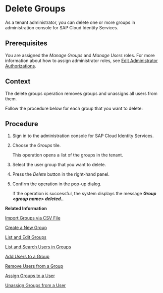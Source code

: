 <!-- loio9853912732d34ff2b7759b151ad8f27b -->

# Delete Groups

As a tenant administrator, you can delete one or more groups in administration console for SAP Cloud Identity Services.



## Prerequisites

You are assigned the *Manage Groups* and *Manage Users* roles. For more information about how to assign administrator roles, see [Edit Administrator Authorizations](edit-administrator-authorizations-86ee374.md).



## Context

The delete groups operation removes groups and unassigns all users from them.

Follow the procedure below for each group that you want to delete:



<a name="loio9853912732d34ff2b7759b151ad8f27b__steps_dly_pxx_cqb"/>

## Procedure

1.  Sign in to the administration console for SAP Cloud Identity Services.

2.  Choose the *Groups* tile.

    This operation opens a list of the groups in the tenant.

3.  Select the user group that you want to delete.

4.  Press the *Delete* button in the right-hand panel.

5.  Confirm the operation in the pop-up dialog.

    If the operation is successful, the system displays the message ***Group <group name\> deleted.***.


**Related Information**  


[Import Groups via CSV File](import-groups-via-csv-file-daf96bd.md "As a tenant administrator, you can create new groups or update existing ones with the assiged users, via a CSV file upload.")

[Create a New Group](create-a-new-group-b1b638d.md "As a tenant administrator you can create new user groups in the tenant via the administration console for SAP Cloud Identity Services.")

[List and Edit Groups](list-and-edit-groups-5e8a55c.md "As a tenant administrator, you can list and edit information about the groups in a tenant in the administration console for SAP Cloud Identity Services.")

[List and Search Users in Groups](list-and-search-users-in-groups-4ac340a.md "As a tenant administrator, you can list and view information about the users in a group in a tenant in the administration console for SAP Cloud Identity Services.")

[Add Users to a Group](add-users-to-a-group-d2e1a01.md "As a tenant administrator, you can add one or more users created for a specific tenant to a group via the administration console for SAP Cloud Identity Services.")

[Remove Users from a Group](remove-users-from-a-group-301fdb7.md "As a tenant administrator, you can remove one, more than one, or all users added to a group via the administration console for SAP Cloud Identity Services.")

[Assign Groups to a User](assign-groups-to-a-user-bfdeb9c.md "As a tenant administrator, you can assign one or more groups created for a specific tenant to a user via the administration console for SAP Cloud Identity Services.")

[Unassign Groups from a User](unassign-groups-from-a-user-4353735.md "As a tenant administrator, you can unassign one or more groups that are assigned to a user via the administration console for SAP Cloud Identity Services.")

